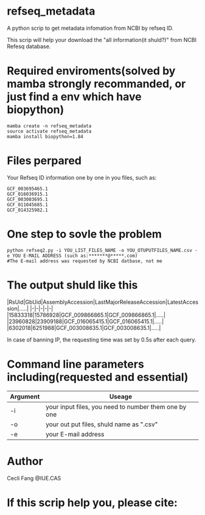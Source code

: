# refseq_metadata

A python scrip to get metadata infomation from NCBI by refseq ID.

This scrip will help your download the "all information(it shuld?)" from NCBI Refesq database. 

# Required enviroments(solved by mamba strongly recommanded, or just find a env which have biopython)

```
mamba create -n refseq_metadata
source activate refseq_metadata
mamba install biopython=1.84
```

# Files perpared
Your Refseq ID information one by one in you files, such as:

```
GCF_003695465.1
GCF_016036915.1
GCF_003003695.1
GCF_011045685.1
GCF_014325982.1
```

# One step to sovle the problem

```
python refseq2.py -i YOU_LIST_FILES_NAME -o YOU_OTUPUTFILES_NAME.csv -e YOU E-MAIL ADDRESS (such as:*******@*****.com)
#The E-mail address was requested by NCBI datbase, not me
```

# The output shuld like this

|RsUid|GbUid|AssemblyAccession|LastMajorReleaseAccession|LatestAccession|.....|
|-|-|-|-|-|
|15833318|15786928|GCF_009866865.1|GCF_009866865.1|.....|
|23960828|23909188|GCF_016065415.1|GCF_016065415.1|.....|
|6302018|6251988|GCF_003008635.1|GCF_003008635.1|.....|

In case of banning IP, the requesting time was set by 0.5s after each query.
# Command line parameters including(requested and essential)

|Argument|Useage|
|-|-|
|-i|your input files, you need to number them one by one |
|-o|your out put files, shuld name as ".csv"|
|-e|your E-mail address|

# Author
Cecli Fang @IUE.CAS
# If this scrip help you, please cite: 
